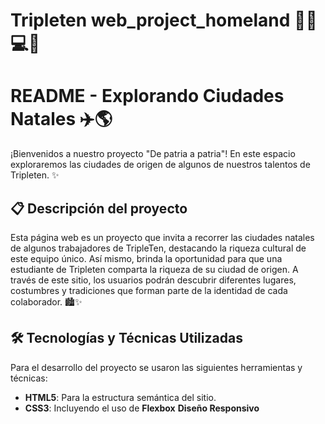 # Tripleten web_project_homeland 👩‍💻💻✨

# README - Explorando Ciudades Natales ✈️🌎

¡Bienvenidos a nuestro proyecto "De patria a patria"! En este espacio exploraremos las ciudades de origen de algunos de nuestros talentos de Tripleten. ✨

## 📋 **Descripción del proyecto**

Esta página web es un proyecto que invita a recorrer las ciudades natales de algunos trabajadores de TripleTen, destacando la riqueza cultural de este equipo único. Así mismo, brinda la oportunidad para que una estudiante de Tripleten comparta la riqueza de su ciudad de origen. A través de este sitio, los usuarios podrán descubrir diferentes lugares, costumbres y tradiciones que forman parte de la identidad de cada colaborador. 🏙️✨

## 🛠️ **Tecnologías y Técnicas Utilizadas**

Para el desarrollo del proyecto se usaron las siguientes herramientas y técnicas:

- **HTML5**: Para la estructura semántica del sitio.
- **CSS3**: Incluyendo el uso de **Flexbox** **Diseño Responsivo**
